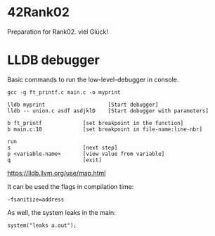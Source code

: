 # 42Rank02

Preparation for Rank02. viel Glück!


# LLDB debugger
Basic commands to run the low-level-debugger in console.

	gcc -g ft_printf.c main.c -o myprint 

	lldb myprint					[Start debugger]
	lldb -- union.c asdf asdjklD 	[Start debugger with parameters]
	
	b ft_printf				[set breakpoint in the function]
	b main.c:10				[set breakpoint in file-name:line-nbr]
	
	run
	s 						[next step]
	p <variable-name>		[view value from variable]
	q						[exit]

https://lldb.llvm.org/use/map.html


It can be used the flags in compilation time:
	
	-fsanitize=address

As well, the system leaks in the main: 

	system("leaks a.out");
